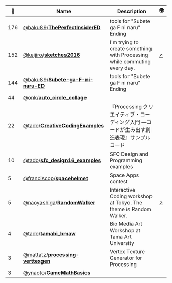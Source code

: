 |:star2: | Name | Description | 🌍|
|---|---|---|---|
|176|[@baku89](https://github.com/baku89)/[**ThePerfectInsiderED**](https://github.com/baku89/ThePerfectInsiderED)|tools for "Subete ga F ni naru" Ending||
|152|[@keijiro](https://github.com/keijiro)/[**sketches2016**](https://github.com/keijiro/sketches2016)|I'm trying to create something with Processing while commuting every day.|[:arrow_upper_right:](http://radiumsoftware.tumblr.com/tagged/processing)|
|144|[@baku89](https://github.com/baku89)/[**Subete-ga-F-ni-naru-ED**](https://github.com/baku89/Subete-ga-F-ni-naru-ED)|tools for "Subete ga F ni naru" Ending||
|44|[@onk](https://github.com/onk)/[**auto_circle_collage**](https://github.com/onk/auto_circle_collage)|||
|22|[@tado](https://github.com/tado)/[**CreativeCodingExamples**](https://github.com/tado/CreativeCodingExamples)|『Processing クリエイティブ・コーディング入門 ―コードが生み出す創造表現』サンプルコード||
|10|[@tado](https://github.com/tado)/[**sfc_design16_examples**](https://github.com/tado/sfc_design16_examples)|SFC Design and Programming examples||
|5|[@franciscop](https://github.com/franciscop)/[**spacehelmet**](https://github.com/franciscop/spacehelmet)|Space Apps contest||
|5|[@naoyashiga](https://github.com/naoyashiga)/[**RandomWalker**](https://github.com/naoyashiga/RandomWalker)|Interactive Coding workshop at Tokyo. The theme is Random Walker.|[:arrow_upper_right:](https://www.facebook.com/groups/1478118689119745/)|
|4|[@tado](https://github.com/tado)/[**tamabi_bmaw**](https://github.com/tado/tamabi_bmaw)|Bio Media Art Workshop at Tama Art University||
|3|[@mattatz](https://github.com/mattatz)/[**processing-verttexgen**](https://github.com/mattatz/processing-verttexgen)|Vertex Texture Generator for Processing||
|3|[@ynaoto](https://github.com/ynaoto)/[**GameMathBasics**](https://github.com/ynaoto/GameMathBasics)|||

